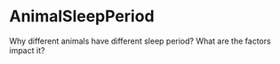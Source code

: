 # AnimalSleepPeriod
Why different animals have different sleep period? What are the factors impact it?
